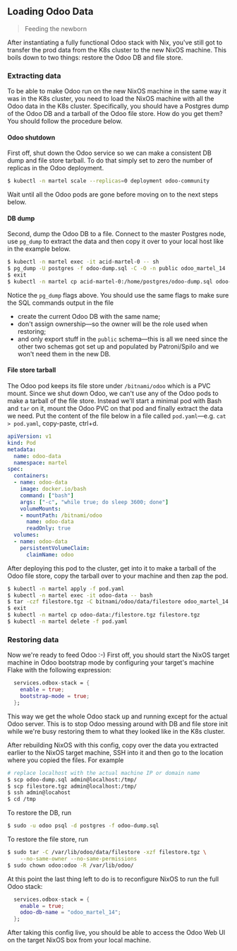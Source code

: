 Loading Odoo Data
-----------------
> Feeding the newborn

After instantiating a fully functional Odoo stack with Nix, you've
still got to transfer the prod data from the K8s cluster to the new
NixOS machine. This boils down to two things: restore the Odoo DB
and file store.


### Extracting data

To be able to make Odoo run on the new NixOS machine in the same way
it was in the K8s cluster, you need to load the NixOS machine with
all the Odoo data in the K8s cluster. Specifically, you should have
a Postgres dump of the Odoo DB and a tarball of the Odoo file store.
How do you get them? You should follow the procedure below.

#### Odoo shutdown
First off, shut down the Odoo service so we can make a consistent
DB dump and file store tarball. To do that simply set to zero the
number of replicas in the Odoo deployment.

```bash
$ kubectl -n martel scale --replicas=0 deployment odoo-community
```

Wait until all the Odoo pods are gone before moving on to the next
steps below.

#### DB dump
Second, dump the Odoo DB to a file. Connect to the master Postgres
node, use `pg_dump` to extract the data and then copy it over to
your local host like in the example below.

```bash
$ kubectl -n martel exec -it acid-martel-0 -- sh
$ pg_dump -U postgres -f odoo-dump.sql -C -O -n public odoo_martel_14
$ exit
$ kubectl -n martel cp acid-martel-0:/home/postgres/odoo-dump.sql odoo-dump.sql
```

Notice the `pg_dump` flags above. You should use the same flags to
make sure the SQL commands output in the file
- create the current Odoo DB with the same name;
- don't assign ownership—so the owner will be the role used when
  restoring;
- and only export stuff in the `public` schema—this is all we need
  since the other two schemas got set up and populated by Patroni/Spilo
  and we won't need them in the new DB.

#### File store tarball
The Odoo pod keeps its file store under `/bitnami/odoo` which is a
PVC mount. Since we shut down Odoo, we can't use any of the Odoo pods
to make a tarball of the file store. Instead we'll start a minimal
pod with Bash and `tar` on it, mount the Odoo PVC on that pod and
finally extract the data we need. Put the content of the file below
in a file called `pod.yaml`—e.g. `cat > pod.yaml`, copy-paste, ctrl+d.

```yaml
apiVersion: v1
kind: Pod
metadata:
  name: odoo-data
  namespace: martel
spec:
  containers:
  - name: odoo-data
    image: docker.io/bash
    command: ["bash"]
    args: ["-c", "while true; do sleep 3600; done"]
    volumeMounts:
    - mountPath: /bitnami/odoo
      name: odoo-data
      readOnly: true
  volumes:
  - name: odoo-data
    persistentVolumeClaim:
      claimName: odoo
```

After deploying this pod to the cluster, get into it to make a tarball
of the Odoo file store, copy the tarball over to your machine and then
zap the pod.

```bash
$ kubectl -n martel apply -f pod.yaml
$ kubectl -n martel exec -it odoo-data -- bash
$ tar -czf filestore.tgz -C bitnami/odoo/data/filestore odoo_martel_14
$ exit
$ kubectl -n martel cp odoo-data:/filestore.tgz filestore.tgz
$ kubectl -n martel delete -f pod.yaml
```


### Restoring data

Now we're ready to feed Odoo :-) First off, you should start the
NixOS target machine in Odoo bootstrap mode by configuring your
target's machine Flake with the following expression:

```nix
  services.odbox-stack = {
    enable = true;
    bootstrap-mode = true;
  };
```

This way we get the whole Odoo stack up and running except for the
actual Odoo server. This is to stop Odoo messing around with DB and
file store init while we're busy restoring them to what they looked
like in the K8s cluster.

After rebuilding NixOS with this config, copy over the data you extracted
earlier to the NixOS target machine, SSH into it and then go to the
location where you copied the files. For example

```bash
# replace localhost with the actual machine IP or domain name
$ scp odoo-dump.sql admin@localhost:/tmp/
$ scp filestore.tgz admin@localhost:/tmp/
$ ssh admin@locahost
$ cd /tmp
```

To restore the DB, run

```bash
$ sudo -u odoo psql -d postgres -f odoo-dump.sql
```

To restore the file store, run

```bash
$ sudo tar -C /var/lib/odoo/data/filestore -xzf filestore.tgz \
    --no-same-owner --no-same-permissions
$ sudo chown odoo:odoo -R /var/lib/odoo/
```

At this point the last thing left to do is to reconfigure NixOS
to run the full Odoo stack:

```nix
  services.odbox-stack = {
    enable = true;
    odoo-db-name = "odoo_martel_14";
  };
```

After taking this config live, you should be able to access the
Odoo Web UI on the target NixOS box from your local machine.
